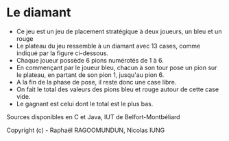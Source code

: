 # Le diamant

- Ce jeu est un jeu de placement stratégique à deux joueurs, un bleu et un rouge
- Le plateau du jeu ressemble à un diamant avec 13 cases, comme indiqué par la figure ci-dessous.
- Chaque joueur possède 6 pions numérotés de 1 à 6.
- En commençant par le joueur bleu, chacun à son tour pose un pion sur le plateau, en partant de son pion 1, jusqu'au pion 6.
- A la fin de la phase de pose, il reste donc une case libre.
- On fait le total des valeurs des pions bleu et rouge autour de cette case vide.
- Le gagnant est celui dont le total est le plus bas.

Sources disponibles en C et Java, IUT de Belfort-Montbéliard

Copyright (c) - Raphaël RAGOOMUNDUN, Nicolas IUNG
